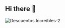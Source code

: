 ## Hi there 👋

![Descuentos Increíbles-2](https://github.com/user-attachments/assets/04c0b43b-2d82-47eb-8ebe-4add83e993b0)

<!--
**arnauxdev/arnauxdev** is a ✨ _special_ ✨ repository because its `README.md` (this file) appears on your GitHub profile.

Here are some ideas to get you started:

- 🔭 I’m currently working on ...
- 🌱 I’m currently learning ...
- 👯 I’m looking to collaborate on ...
- 🤔 I’m looking for help with ...
- 💬 Ask me about ...
- 📫 How to reach me: ...
- 😄 Pronouns: ...
- ⚡ Fun fact: ...
-->
